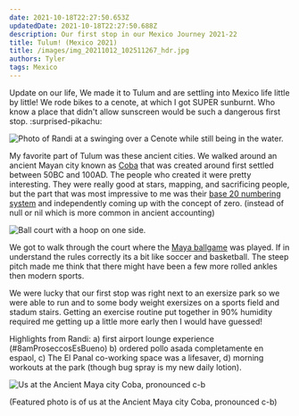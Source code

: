 ```yaml
---
date: 2021-10-18T22:27:50.653Z 
updatedDate: 2021-10-18T22:27:50.688Z
description: Our first stop in our Mexico Journey 2021-22
title: Tulum! (Mexico 2021)
title: /images/img_20211012_102511267_hdr.jpg
authors: Tyler
tags: Mexico
---
```

Update on our life, We made it to Tulum and are settling into Mexico life little by little! We rode bikes to a cenote, at which I got SUPER sunburnt. Who know a place that didn't allow sunscreen would be such a dangerous first stop. :surprised-pikachu:

![Photo of Randi at a swinging over a Cenote while still being in the water.](/images/img_20211011_115432277.jpg "Swinging over a Cenote")

My favorite part of Tulum was these ancient cities. We walked around an ancient Mayan city known as [Coba](https://en.wikipedia.org/wiki/Coba) that was created around first settled between 50BC and 100AD. The people who created it were pretty interesting. They were really good at stars, mapping, and sacrificing people, but the part that was most impressive to me was their [base 20 numbering system](https://en.wikipedia.org/wiki/Maya_numerals) and independently coming up with the concept of zero. (instead of null or nil which is more common in ancient accounting)

![Ball court with a hoop on one side.](/images/img_20211012_094754045_hdr.jpg "Court where Maya ball game was played.")

We got to walk through the court where the [Maya ballgame](https://en.wikipedia.org/wiki/Maya_Ballgame) was played. If in understand the rules correctly its a bit like soccer and basketball. The steep pitch made me think that there might have been a few more rolled ankles then modern sports. 

We were lucky that our first stop was right next to an exersize park so we were able to run and to some body weight exersizes on a sports field and stadum stairs. Getting an exercise routine put together in 90% humidity required me getting up a little more early then I would have guessed!

Highlights from Randi: a) first airport lounge experience (#8amProseccosEsBueno) b) ordered pollo asada completamente en espaol, c) The El Panal co-working space was a lifesaver, d) morning workouts at the park (though bug spray is my new daily lotion).

![Us at the Ancient Maya city Coba, pronounced c-b](/images/img_20211012_102511267_hdr.jpg "Us at the Ancient Maya city Coba, pronounced c-b")

(Featured photo is of us at the Ancient Maya city Coba, pronounced c-b)